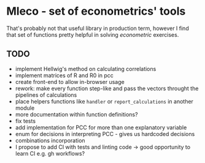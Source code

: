 # Mleco - set of econometrics' tools

That's probably not that useful library in production term, however
I find that set of functions pretty helpful in solving *econometric* exercises.

## TODO

- implement Hellwig's method on calculating correlations
- implement matrices of R and R0 in pcc
- create front-end to allow in-browser usage
- rework: make every function step-like and pass the vectors throught the pipelines of calculations
- place helpers functions like `handler` or `report_calculations` in another module
- more documentation within function definitions?
- fix tests
- add implementation for PCC for more than one explanatory variable
- enum for decisions in interpreting PCC - gives us hardcoded decisions
- combinations incorporation
- I propose to add CI with tests and linting code -> good opportunity to learn CI e.g. gh workflows?
